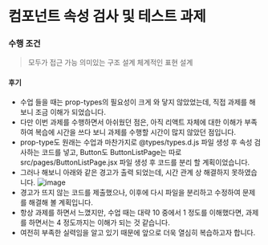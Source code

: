 # 컴포넌트 속성 검사 및 테스트 과제

### 수행 조건

> 모두가 접근 가능
> 의미있는 구조 설계
> 체계적인 표현 설계

#### 후기

- 수업 들을 때는 prop-types의 필요성이 크게 와 닿지 않았었는데, 직접 과제를 해 보니 조금 이해가 되었습니다.
- 다만 이번 과제를 수행하면서 아쉬웠던 점은, 아직 리액트 자체에 대한 이해가 부족하여 복습에 시간을 쓰다 보니 과제를 수행할 시간이 많지 않았던 점입니다.
- prop-type도 원래는 수업과 마찬가지로 @types/types.d.js 파일 생성 후 속성 검사하는 코드를 넣고, Button도 ButtonListPage는 따로 src/pages/ButtonListPage.jsx 파일 생성 후 코드를 분리 할 계획이었습니다.
- 그러나 해보니 아래와 같은 경고가 출력 되었는데, 시간 관계 상 해결하지 못하였습니다.
  ![image](https://github.com/user-attachments/assets/13b17c25-1a09-4b1e-a21a-f774b128cda2)
- 경고가 뜨지 않는 코드를 제출했으나, 이후에 다시 파일을 분리하고 수정하여 문제를 해결해 볼 계획입니다.
- 항상 과제를 하면서 느꼈지만, 수업 때는 대략 10 중에서 1 정도를 이해했다면, 과제를 하면서는 4 정도까지는 이해가 되는 것 같습니다.
- 여전히 부족한 실력임을 알고 있기 때문에 앞으로 더욱 열심히 복습하고자 합니다.
